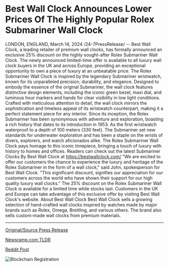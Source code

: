 # Best Wall Clock Announces Lower Prices Of The Highly Popular Rolex Submariner Wall Clock

LONDON, ENGLAND, March 14, 2024 /24-7PressRelease/ -- Best Wall Clock, a leading retailer of premium wall clocks, has formally announced an exclusive 25% discount on the highly sought-after Rolex Submariner Wall Clock. The newly announced limited-time offer is available to all luxury wall clock buyers in the UK and across Europe, providing an exceptional opportunity to own a piece of luxury at an unbeatable price.  The Rolex Submariner Wall Clock is inspired by the legendary Submariner wristwatch, known for its unparalleled precision, durability, and elegance. Designed to embody the essence of the original Submariner, the wall clock features distinctive design elements, including the iconic green bezel, maxi dial, and luminous hour markers and hands for clear visibility in low light conditions. Crafted with meticulous attention to detail, the wall clock mirrors the sophistication and timeless appeal of its wristwatch counterpart, making it a perfect statement piece for any interior.  Since its inception, the Rolex Submariner has been synonymous with adventure and exploration, boasting a rich history that dates to its introduction in 1953. As the first wristwatch waterproof to a depth of 100 meters (330 feet). The Submariner set new standards for underwater exploration and has been a staple on the wrists of divers, explorers, and watch aficionados alike. The Rolex Submariner Wall Clock pays homage to this iconic timepiece, bringing a touch of luxury with history to homes and offices.  Readers can check out the latest Submariner Clocks By Best Wall Clock at https://bestwallclock.com/  "We are excited to offer our customers the chance to experience the luxury and heritage of the Rolex Submariner in the form of a wall clock," said John, spokesperson for Best Wall Clock. "This significant discount, signifies our appreciation for our customers across the world who have shown their support for our high quality luxury wall clocks."  The 25% discount on the Rolex Submariner Wall Clock is available for a limited time while stocks last. Customers in the UK and Europe can take advantage of this exclusive offer by visiting Best Wall Clock's website.  About Best Wall Clock  Best Wall Clock sells a growing selection of hand-crafted wall clocks inspired by watches made by major brands such as Rolex, Omega, Breitling, and various others. The brand also sells custom-made wall clocks from premium materials. 

---

[Original/Source Press Release](https://www.24-7pressrelease.com/press-release/509226/best-wall-clock-announces-lower-prices-of-the-highly-popular-rolex-submariner-wall-clock)
                    

[Newsramp.com TLDR](None) 



[Reddit Post](https://www.reddit.com/r/newsramp/comments/1befdu2/exclusive_25_discount_on_rolex_submariner_wall/) 



![Blockchain Registration](https://cdn.newsramp.app/24-7PressRelease/qrcode/243/14/boldQPbS.webp)